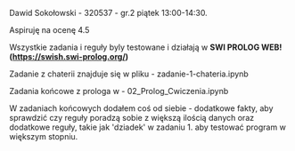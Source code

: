 Dawid Sokołowski - 320537 - gr.2 piątek 13:00-14:30.

Aspiruję na ocenę 4.5

Wszystkie zadania i reguły byly testowane i działają w **SWI PROLOG WEB! (https://swish.swi-prolog.org/)**

Zadanie z chaterii znajduje się w pliku - zadanie-1-chateria.ipynb

Zadania końcowe z prologa w - 02_Prolog_Cwiczenia.ipynb

W zadaniach końcowych dodałem coś od siebie - dodatkowe fakty, aby sprawdzić czy reguły poradzą sobie z większą ilością danych oraz dodatkowe reguły, takie jak 'dziadek' w zadaniu 1. aby testować program w większym stopniu.
